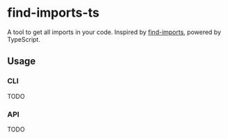 # find-imports-ts
A tool to get all imports in your code. Inspired by [find-imports](https://npmjs.com/package/find-imports), powered by TypeScript.

## Usage

### CLI
TODO

### API
TODO

